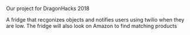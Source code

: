 Our project for DragonHacks 2018

A fridge that recgonizes objects and notifies users using twilio when they are low. The fridge will also look on Amazon to find matching products
